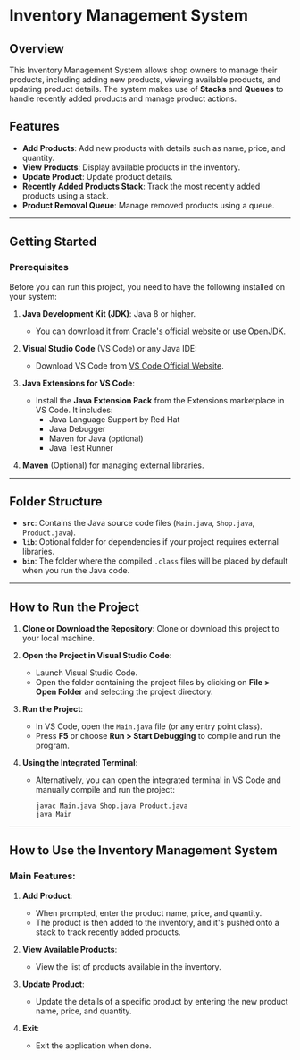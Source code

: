 # Inventory Management System

## Overview

This Inventory Management System allows shop owners to manage their products, including adding new products, viewing available products, and updating product details. The system makes use of **Stacks** and **Queues** to handle recently added products and manage product actions.

## Features

- **Add Products**: Add new products with details such as name, price, and quantity.
- **View Products**: Display available products in the inventory.
- **Update Product**: Update product details.
- **Recently Added Products Stack**: Track the most recently added products using a stack.
- **Product Removal Queue**: Manage removed products using a queue.

---

## Getting Started

### Prerequisites

Before you can run this project, you need to have the following installed on your system:

1. **Java Development Kit (JDK)**: Java 8 or higher.
   - You can download it from [Oracle's official website](https://www.oracle.com/java/technologies/javase-jdk11-downloads.html) or use [OpenJDK](https://openjdk.java.net/).

2. **Visual Studio Code** (VS Code) or any Java IDE:
   - Download VS Code from [VS Code Official Website](https://code.visualstudio.com/Download).

3. **Java Extensions for VS Code**:
   - Install the **Java Extension Pack** from the Extensions marketplace in VS Code. It includes:
     - Java Language Support by Red Hat
     - Java Debugger
     - Maven for Java (optional)
     - Java Test Runner

4. **Maven** (Optional) for managing external libraries.

---

## Folder Structure

- **`src`**: Contains the Java source code files (`Main.java`, `Shop.java`, `Product.java`).
- **`lib`**: Optional folder for dependencies if your project requires external libraries.
- **`bin`**: The folder where the compiled `.class` files will be placed by default when you run the Java code.

---

## How to Run the Project

1. **Clone or Download the Repository**: Clone or download this project to your local machine.

2. **Open the Project in Visual Studio Code**:
   - Launch Visual Studio Code.
   - Open the folder containing the project files by clicking on **File > Open Folder** and selecting the project directory.

3. **Run the Project**:
   - In VS Code, open the `Main.java` file (or any entry point class).
   - Press **F5** or choose **Run > Start Debugging** to compile and run the program.

4. **Using the Integrated Terminal**:
   - Alternatively, you can open the integrated terminal in VS Code and manually compile and run the project:
     ```bash
     javac Main.java Shop.java Product.java
     java Main
     ```

---

## How to Use the Inventory Management System

### Main Features:

1. **Add Product**:
   - When prompted, enter the product name, price, and quantity.
   - The product is then added to the inventory, and it's pushed onto a stack to track recently added products.

2. **View Available Products**:
   - View the list of products available in the inventory.

3. **Update Product**:
   - Update the details of a specific product by entering the new product name, price, and quantity.

4. **Exit**:
   - Exit the application when done.
